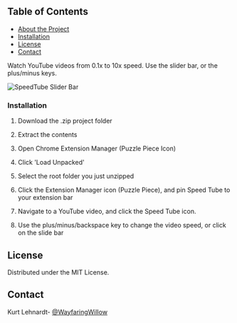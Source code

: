 ## Table of Contents

* [About the Project](#about-the-project)
* [Installation](#installation)
* [License](#license)
* [Contact](#contact)



Watch YouTube videos from 0.1x to 10x speed.  Use the slider bar, or the plus/minus keys.

![SpeedTube Slider Bar](https://i.ibb.co/FsxYqyY/image.png)

### Installation

1. Download the .zip project folder

2. Extract the contents

3. Open Chrome Extension Manager  (Puzzle Piece Icon)

4. Click 'Load Unpacked' 

5. Select the root folder you just unzipped

6.  Click the Extension Manager icon (Puzzle Piece), and pin Speed Tube to your extension bar

7. Navigate to a YouTube video, and click the Speed Tube icon.

8. Use the plus/minus/backspace key to change the video speed, or click on the slide bar


<!-- LICENSE -->
## License

Distributed under the MIT License.


<!-- CONTACT -->
## Contact

Kurt Lehnardt- [@WayfaringWillow](https://twitter.com/WayfaringWillow)
